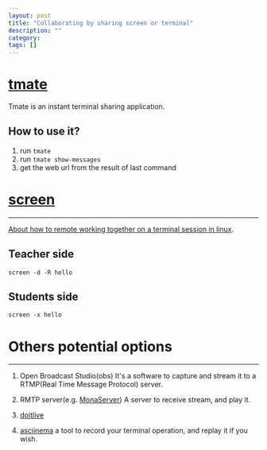 ```yaml
---
layout: post
title: "Collaborating by sharing screen or terminal"
description: ""
category: 
tags: []
---
```


# [tmate](http://tmate.io)
Tmate is an instant terminal sharing application.

## How to use it?
1. run `tmate`
2. run `tmate show-messages`
3. get the web url from the result of last command


# [screen](https://www.gnu.org/software/screen/)
---
[About how to remote working together on a terminal session in linux](http://technonstop.com/screen-commands-for-terminal-sharing).

## Teacher side

`screen -d -R hello`

## Students side

`screen -x hello`

# Others potential options
---
1. Open Broadcast Studio(obs)
	It's a software to capture and stream it to a RTMP(Real Time Message Protocol) server.

2. RMTP server(e.g. [MonaServer](https://sourceforge.net/projects/monaserver))
	A server to receive stream, and play it.

3. [doitlive](http://doitlive.readthedocs.io/en/latest/)

4. [asciinema](https://asciinema.org)
	a tool to record your terminal operation, and replay it if you wish.

